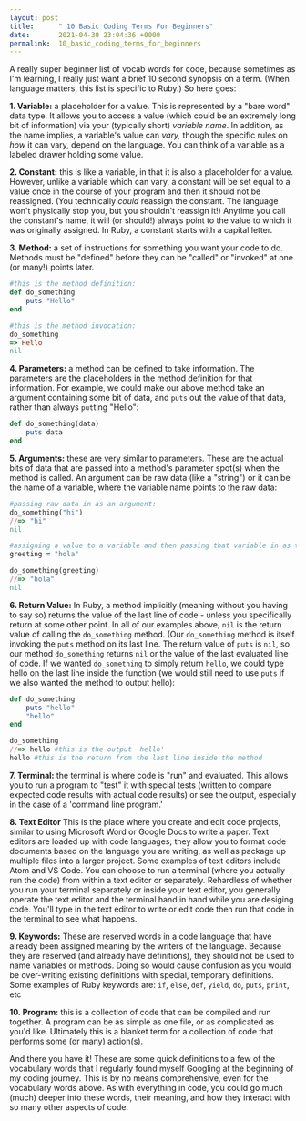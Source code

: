```yaml
---
layout: post
title:      " 10 Basic Coding Terms For Beginners"
date:       2021-04-30 23:04:36 +0000
permalink:  10_basic_coding_terms_for_beginners
---
```



A really super beginner list of vocab words for code, because sometimes as I'm learning, I really just want a brief 10 second synopsis on a term. (When language matters, this list is specific to Ruby.) So here goes:

**1. Variable:** a placeholder for a value. This is represented by a "bare word" data type. It allows you to access a value (which could be an extremely long bit of information) via your (typically short) *variable name*. In addition, as the name implies, a variable's value can *vary,* though the specific rules on *how*  it can vary, depend on the language. You can think of a variable as a labeled drawer holding some value. 

**2. Constant:** this is like a variable, in that it is also a placeholder for a value. However, unlike a variable which can vary, a constant will be set equal to a value once in the course of your program and then it should not be reassigned. (You technically *could* reassign the constant. The language won't physically stop you, but you shouldn't reassign it!) Anytime you call the constant's name, it will (or should!) always point to the value to which it was originally assigned. In Ruby, a constant starts with a capital letter.

**3. Method:** a set of instructions for something you want your code to do. Methods must be "defined" before they can be "called" or "invoked" at one (or many!) points later. 

```ruby
#this is the method definition:
def do_something
	puts "Hello"
end

#this is the method invocation:
do_something
=> Hello
nil
```

**4. Parameters:** a method can be defined to take information. The parameters are the placeholders in the method definition for that information. For example, we could make our above method take an argument containing some bit of data, and `puts` out the value of that data, rather than always `put`ting "Hello":

```ruby
def do_something(data)
	puts data
end
```

**5. Arguments:** these are very similar to parameters. These are the actual bits of data that are passed into a method's parameter spot(s) when the method is called. An argument can be raw data (like a "string") or it can be the name of a variable, where the variable name points to the raw data:

```ruby
#passing raw data in as an argument:
do_something("hi")
//=> "hi"
nil

#assigning a value to a variable and then passing that variable in as the argument:
greeting = "hola"

do_something(greeting)
//=> "hola"
nil 
```

**6. Return Value:** In Ruby, a method implicitly (meaning without you having to say so) returns the value of the last line of code - unless you specifically return at some other point. In all of our examples above,  `nil` is the return value of calling the `do_something` method. (Our `do_something` method is itself invoking the `puts` method on its last line. The return value of `puts` is `nil`, so our method `do_something` returns `nil` or the value of the last evaluated line of code. If we wanted `do_something` to simply return `hello`, we could type hello on the last line inside the function (we would still need to use `puts` if we also wanted the method to output hello):

```ruby
def do_something
	puts "hello"
	"hello"
end

do_something
//=> hello #this is the output 'hello'
hello #this is the return from the last line inside the method
```

**7. Terminal:** the terminal is where code is "run" and evaluated. This allows you to run a program to "test" it with special tests (written to compare expected code results with actual code results) or see the output, especially in the case of a 'command line program.'

**8. Text Editor** This is the place where you create and edit code projects, similar to using Microsoft Word or Google Docs to write a paper. Text editors are loaded up with code languages; they allow you to format code documents based on the language you are writing, as well as package up multiple files into a larger project. Some examples of text editors include Atom and VS Code. You can choose to run a terminal (where you actually run the code) from within a text editor or separately. Rehardless of whether you run your terminal separately or inside your text editor, you generally operate the text editor and the terminal hand in hand while you are desiging code. You'll type in the text editor to write or edit code then run that code in the terminal to see what happens.

**9. Keywords:** These are reserved words in a code language that have already been assigned meaning by the writers of the language. Because they are reserved (and already have definitions), they should not be used to name variables or methods. Doing so would cause confusion as you would be over-writing existing definitions with special, temporary definitions. Some examples of Ruby keywords are: `if`, `else`, `def`, `yield`, `do`, `puts`, `print`, etc

**10. Program:** this is a collection of code that can be compiled and run together. A program can be as simple as one file, or as complicated as you'd like. Ultimately this is a blanket term for a collection of code that performs some (or many) action(s).

And there you have it! These are some quick definitions to a few of the vocabulary words that I regularly found myself Googling at the beginning of my coding journey. This is by no means comprehensive, even for the vocabulary words above. As with everything in code, you could go much (much) deeper into these words, their meaning, and how they interact with so many other aspects of code.






 


